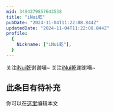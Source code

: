 ```yaml
---
mid: 3494379857643538
title: "iNui乾"
pubDate: "2024-11-04T11:22:08.844Z"
updatedDate: "2024-11-04T11:22:08.844Z"
profile:
  {
    Nickname: ["iNui乾"],
  }
---
```


关注[iNui乾](https://space.bilibili.com/3494379857643538)谢谢喵~ 关注[iNui乾](https://space.bilibili.com/3494379857643538)谢谢喵~

## 此条目有待补充
你可以在[这里](https://github.com/Yuhanawa/VTuber.ICU-Content/edit/master/v/iNui乾/index.md)编辑本文
